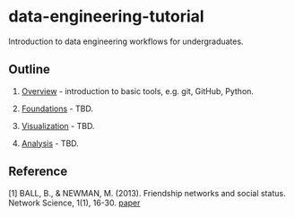 # data-engineering-tutorial
Introduction to data engineering workflows for undergraduates.

## Outline

1. [Overview](tutorials/01_overview.ipynb) - introduction to basic tools, e.g. git, GitHub, Python.

2. [Foundations](tutorials/02_foundations.ipynb) - TBD.
 
3. [Visualization](tutorials/03_visualization.ipynb) - TBD.

4. [Analysis](tutorials/04_analysis.ipynb) - TBD.

## Reference
[1] BALL, B., & NEWMAN, M. (2013). Friendship networks and social status. Network Science, 1(1), 16-30. [paper](https://doi.org/10.1017/nws.2012.4)
